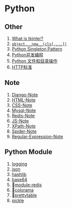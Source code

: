 # Python

## Other

1. [What is tkinter?](Other/tkinter.md)
2. [`object.__new__(cls[,...])`](Other/__new__.md)
3. [Python Singleton Pattern](Other/singleton-pattern.md)
4. [Python并发编程](Other/multiple_thread.md)
5. [Python 文件和目录操作](Other/file-operation.md)
6. [HTTP标准](Other/http.md)

## Note

1. [Django-Note](Note/django.md)
2. [HTML-Note](Note/html-core-basics.md)
3. [CSS-Note](Note/css-core-basics.md)
4. [Mysql-Note](Note/mysql-basics.md)
5. [Redis-Note](Note/redis-basics.md)
6. [JS-Note](Note/js-note.md)
7. [XPath-Note](Note/XPath-Note.md)
8. [Spider-Note](Note/spider.md)
9. [Regular-Expression-Note](Note/regular_expression.md)

## Python Module
1. [logging](Python-module/module-logging.md)
2. [json](Python-module/module-json.md)
3. [hashlib](Python-module/module-hashlib.md)
4. [base64](Python-module/module-hashlib.md)
5. :large_blue_circle:[module-redis](Python-module/redis-py-connect.md)
6. :large_blue_circle:[colorama](Python-module/module-colorama.md)
7. :large_blue_circle:[prettytable](Python-module/module-prettytable.md)
8. [pickle](Python-module/module-pickle.md)

